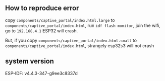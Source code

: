 ## How to reproduce error

copy `components/captive_portal/index.html.large` to `components/captive_portal/index.html`, run `idf flash monitor`, join the wifi, go to `192.168.4.1` ESP32 will crash.

But, if you copy `components/captive_portal/index.html.small` to `components/captive_portal/index.html`, strangely esp32s3 will not crash

## system version 

ESP-IDF:          v4.4.3-347-g9ee3c8337d

